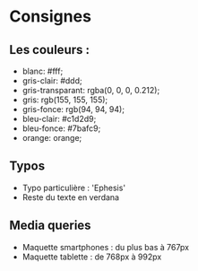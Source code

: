 # Consignes

## Les couleurs : 
- blanc: #fff;
- gris-clair: #ddd;
- gris-transparant: rgba(0, 0, 0, 0.212);
- gris: rgb(155, 155, 155);
- gris-fonce: rgb(94, 94, 94);
- bleu-clair: #c1d2d9;
- bleu-fonce: #7bafc9;
- orange: orange;

## Typos

- Typo particulière : 'Ephesis'
- Reste du texte en verdana

## Media queries

- Maquette smartphones : du plus bas à 767px
- Maquette tablette : de 768px à 992px